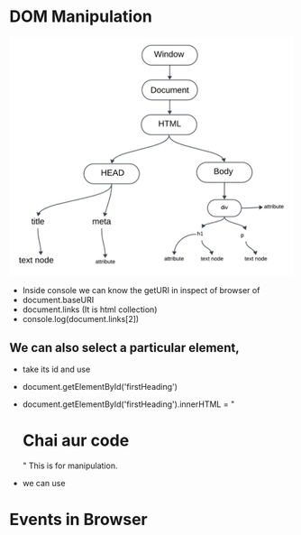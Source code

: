 # DOM Manipulation

![DOM](domimage.png)

- Inside console we can know the getURI in inspect of browser of 
- document.baseURI
- document.links  (It is html collection)
- console.log(document.links[2])

## We can also select a particular element,
- take its id and use
- document.getElementById('firstHeading')
- document.getElementById('firstHeading').innerHTML = "<h1>Chai aur code</h1>" 
This is for manipulation.


- we can use 

# Events in Browser